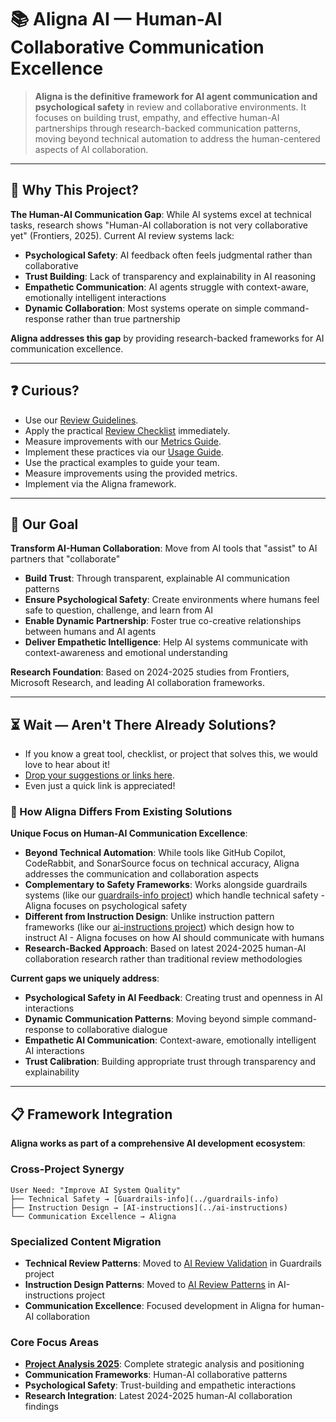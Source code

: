 # 📚 **Aligna AI** — Human-AI Collaborative Communication Excellence

> **Aligna is the definitive framework for AI agent communication and psychological safety** in review and collaborative environments. It focuses on building trust, empathy, and effective human-AI partnerships through research-backed communication patterns, moving beyond technical automation to address the human-centered aspects of AI collaboration.

---

## 📌 Why This Project?

**The Human-AI Communication Gap**: While AI systems excel at technical tasks, research shows "Human-AI collaboration is not very collaborative yet" (Frontiers, 2025). Current AI review systems lack:

- **Psychological Safety**: AI feedback often feels judgmental rather than collaborative
- **Trust Building**: Lack of transparency and explainability in AI reasoning  
- **Empathetic Communication**: AI agents struggle with context-aware, emotionally intelligent interactions
- **Dynamic Collaboration**: Most systems operate on simple command-response rather than true partnership

**Aligna addresses this gap** by providing research-backed frameworks for AI communication excellence.

---

## ❓ Curious?

- Use our [Review Guidelines](REVIEW_GUIDELINES.md).
- Apply the practical [Review Checklist](templates/review-checklist.md) immediately.
- Measure improvements with our [Metrics Guide](METRICS.md).
- Implement these practices via our [Usage Guide](USAGE_GUIDE.md).
- Use the practical examples to guide your team.
- Measure improvements using the provided metrics.
- Implement via the Aligna framework.

---

## 🎯 Our Goal

**Transform AI-Human Collaboration**: Move from AI tools that "assist" to AI partners that "collaborate"

- **Build Trust**: Through transparent, explainable AI communication patterns
- **Ensure Psychological Safety**: Create environments where humans feel safe to question, challenge, and learn from AI
- **Enable Dynamic Partnership**: Foster true co-creative relationships between humans and AI agents
- **Deliver Empathetic Intelligence**: Help AI systems communicate with context-awareness and emotional understanding

**Research Foundation**: Based on 2024-2025 studies from Frontiers, Microsoft Research, and leading AI collaboration frameworks.

---

## ⏳ Wait — Aren't There Already Solutions?

- If you know a great tool, checklist, or project that solves this, we would love to hear about it!
- [Drop your suggestions or links here](../../issues/new?template=feedback-template.md).
- Even just a quick link is appreciated!

### 🔄 How Aligna Differs From Existing Solutions

**Unique Focus on Human-AI Communication Excellence**:

- **Beyond Technical Automation**: While tools like GitHub Copilot, CodeRabbit, and SonarSource focus on technical accuracy, Aligna addresses the communication and collaboration aspects
- **Complementary to Safety Frameworks**: Works alongside guardrails systems (like our [guardrails-info project](../guardrails-info)) which handle technical safety - Aligna focuses on psychological safety
- **Different from Instruction Design**: Unlike instruction pattern frameworks (like our [ai-instructions project](../ai-instructions)) which design how to instruct AI - Aligna focuses on how AI should communicate with humans
- **Research-Backed Approach**: Based on latest 2024-2025 human-AI collaboration research rather than traditional review methodologies

**Current gaps we uniquely address**:

- **Psychological Safety in AI Feedback**: Creating trust and openness in AI interactions
- **Dynamic Communication Patterns**: Moving beyond simple command-response to collaborative dialogue
- **Empathetic AI Communication**: Context-aware, emotionally intelligent AI interactions
- **Trust Calibration**: Building appropriate trust through transparency and explainability

---

## 📋 Framework Integration

**Aligna works as part of a comprehensive AI development ecosystem**:

### Cross-Project Synergy
```
User Need: "Improve AI System Quality"
├── Technical Safety → [Guardrails-info](../guardrails-info)
├── Instruction Design → [AI-instructions](../ai-instructions)  
└── Communication Excellence → Aligna
```

### Specialized Content Migration
- **Technical Review Patterns**: Moved to [AI Review Validation](../guardrails-info/docs/ai_review_validation.md) in Guardrails project
- **Instruction Design Patterns**: Moved to [AI Review Patterns](../ai-instructions/cleaned/ai-review-patterns.md) in AI-instructions project
- **Communication Excellence**: Focused development in Aligna for human-AI collaboration

### Core Focus Areas
- **[Project Analysis 2025](PROJECT_ANALYSIS_2025.md)**: Complete strategic analysis and positioning
- **Communication Frameworks**: Human-AI collaborative patterns
- **Psychological Safety**: Trust-building and empathetic interactions
- **Research Integration**: Latest 2024-2025 human-AI collaboration findings
